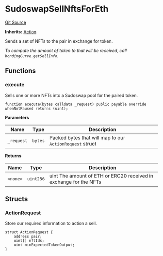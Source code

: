 # SudoswapSellNftsForEth
[Git Source](https://github.com/FloorDAO/floor-v2/blob/fce0c6edadd90eef36eb24d13cfb5b386eeb9d00/src/contracts/actions/sudoswap/SellNftsForEth.sol)

**Inherits:**
[Action](/src/contracts/actions/Action.sol/contract.Action.md)

Sends a set of NFTs to the pair in exchange for token.

*To compute the amount of token to that will be received, call
`bondingCurve.getSellInfo`.*


## Functions
### execute

Sells one or more NFTs into a Sudoswap pool for the paired token.


```solidity
function execute(bytes calldata _request) public payable override whenNotPaused returns (uint);
```
**Parameters**

|Name|Type|Description|
|----|----|-----------|
|`_request`|`bytes`|Packed bytes that will map to our `ActionRequest` struct|

**Returns**

|Name|Type|Description|
|----|----|-----------|
|`<none>`|`uint256`|uint The amount of ETH or ERC20 received in exchange for the NFTs|


## Structs
### ActionRequest
Store our required information to action a sell.


```solidity
struct ActionRequest {
    address pair;
    uint[] nftIds;
    uint minExpectedTokenOutput;
}
```

